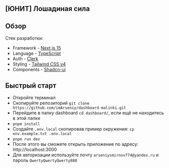 ## [ЮНИТ] Лошадиная сила
 
## Обзор

Стек разработки:

- Framework - [Next.js 15](https://nextjs.org/13)
- Language - [TypeScript](https://www.typescriptlang.org)
- Auth - [Clerk](https://go.clerk.com/ILdYhn7)
- Styling - [Tailwind CSS v4](https://tailwindcss.com)
- Components - [Shadcn-ui](https://ui.shadcn.com)


## Быстрый старт

- Откройте терминал
- Скопируйте репозиторий `git clone https://github.com/imArseniy/dashboard-malinki.git`
- Перейдите в папку dashboard `cd dashboard/`, если ещё не находитесь в этой папке
- `pnpm install`
- Создайте `.env.local` скопировав пример окружения: `cp env.example.txt .env.local`
- `pnpm run dev`
- После этого вы сможете открыть приложение по адресу: http://localhost:3000
- Для авторизации используйте почту `arseniysmirnov774@yandex.ru` и пароль `QwertyQwertyQwerty888`
